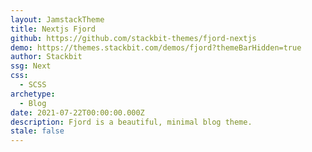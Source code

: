 ```yaml
---
layout: JamstackTheme
title: Nextjs Fjord
github: https://github.com/stackbit-themes/fjord-nextjs
demo: https://themes.stackbit.com/demos/fjord?themeBarHidden=true
author: Stackbit
ssg: Next
css:
  - SCSS
archetype:
  - Blog
date: 2021-07-22T00:00:00.000Z
description: Fjord is a beautiful, minimal blog theme.
stale: false
---
```

